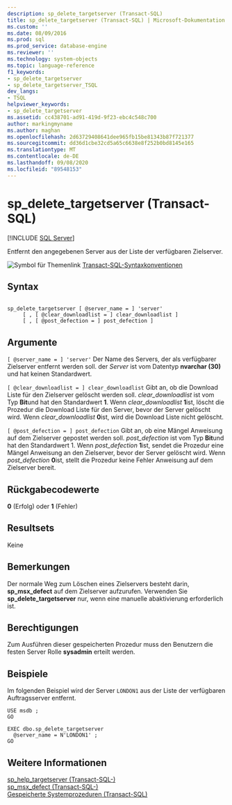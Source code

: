 ```yaml
---
description: sp_delete_targetserver (Transact-SQL)
title: sp_delete_targetserver (Transact-SQL) | Microsoft-Dokumentation
ms.custom: ''
ms.date: 08/09/2016
ms.prod: sql
ms.prod_service: database-engine
ms.reviewer: ''
ms.technology: system-objects
ms.topic: language-reference
f1_keywords:
- sp_delete_targetserver
- sp_delete_targetserver_TSQL
dev_langs:
- TSQL
helpviewer_keywords:
- sp_delete_targetserver
ms.assetid: cc438701-ad91-419d-9f23-ebc4c548c700
author: markingmyname
ms.author: maghan
ms.openlocfilehash: 2d63729408641dee965fb15be81343b87f721377
ms.sourcegitcommit: dd36d1cbe32cd5a65c6638e8f252b0bd8145e165
ms.translationtype: MT
ms.contentlocale: de-DE
ms.lasthandoff: 09/08/2020
ms.locfileid: "89548153"
---
```

# <a name="sp_delete_targetserver-transact-sql"></a>sp_delete_targetserver (Transact-SQL)
[!INCLUDE [SQL Server](../../includes/applies-to-version/sqlserver.md)]

  Entfernt den angegebenen Server aus der Liste der verfügbaren Zielserver.  
   
 ![Symbol für Themenlink](../../database-engine/configure-windows/media/topic-link.gif "Symbol für Themenlink") [Transact-SQL-Syntaxkonventionen](../../t-sql/language-elements/transact-sql-syntax-conventions-transact-sql.md)  
  
## <a name="syntax"></a>Syntax  
  
```  
  
sp_delete_targetserver [ @server_name = ] 'server'   
     [ , [ @clear_downloadlist = ] clear_downloadlist ]  
     [ , [ @post_defection = ] post_defection ]  
```  
  
## <a name="arguments"></a>Argumente  
`[ @server_name = ] 'server'` Der Name des Servers, der als verfügbarer Zielserver entfernt werden soll. der *Server* ist vom Datentyp **nvarchar (30)** und hat keinen Standardwert.  
  
`[ @clear_downloadlist = ] clear_downloadlist` Gibt an, ob die Download Liste für den Zielserver gelöscht werden soll. *clear_downloadlist* ist vom Typ **Bit**und hat den Standardwert **1**. Wenn *clear_downloadlist* **1**ist, löscht die Prozedur die Download Liste für den Server, bevor der Server gelöscht wird. Wenn *clear_downloadlist* **0**ist, wird die Download Liste nicht gelöscht.  
  
`[ @post_defection = ] post_defection` Gibt an, ob eine Mängel Anweisung auf dem Zielserver gepostet werden soll. *post_defection* ist vom Typ **Bit**und hat den Standardwert 1. Wenn *post_defection* **1**ist, sendet die Prozedur eine Mängel Anweisung an den Zielserver, bevor der Server gelöscht wird. Wenn *post_defection* **0**ist, stellt die Prozedur keine Fehler Anweisung auf dem Zielserver bereit.  
  
## <a name="return-code-values"></a>Rückgabecodewerte  
 **0** (Erfolg) oder **1** (Fehler)  
  
## <a name="result-sets"></a>Resultsets  
 Keine  
  
## <a name="remarks"></a>Bemerkungen  
 Der normale Weg zum Löschen eines Zielservers besteht darin, **sp_msx_defect** auf dem Zielserver aufzurufen. Verwenden Sie **sp_delete_targetserver** nur, wenn eine manuelle abaktivierung erforderlich ist.  
  
## <a name="permissions"></a>Berechtigungen  
 Zum Ausführen dieser gespeicherten Prozedur muss den Benutzern die festen Server Rolle **sysadmin** erteilt werden.  
  
## <a name="examples"></a>Beispiele  
 Im folgenden Beispiel wird der Server `LONDON1` aus der Liste der verfügbaren Auftragsserver entfernt.  
  
```  
USE msdb ;  
GO  
  
EXEC dbo.sp_delete_targetserver  
  @server_name = N'LONDON1' ;  
GO  
```  
  
## <a name="see-also"></a>Weitere Informationen  
 [sp_help_targetserver &#40;Transact-SQL-&#41;](../../relational-databases/system-stored-procedures/sp-help-targetserver-transact-sql.md)   
 [sp_msx_defect &#40;Transact-SQL-&#41;](../../relational-databases/system-stored-procedures/sp-msx-defect-transact-sql.md)   
 [Gespeicherte Systemprozeduren &#40;Transact-SQL&#41;](../../relational-databases/system-stored-procedures/system-stored-procedures-transact-sql.md)  
  
  
